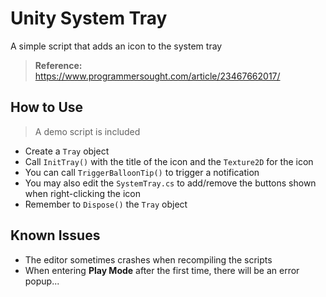 ﻿# Unity System Tray
A simple script that adds an icon to the system tray

> **Reference:** https://www.programmersought.com/article/23467662017/

## How to Use
> A demo script is included

- Create a `Tray` object
- Call `InitTray()` with the title of the icon and the `Texture2D` for the icon
- You can call `TriggerBalloonTip()` to trigger a notification
- You may also edit the `SystemTray.cs` to add/remove the buttons shown when right-clicking the icon
- Remember to `Dispose()` the `Tray` object

## Known Issues
- The editor sometimes crashes when recompiling the scripts
- When entering **Play Mode** after the first time, there will be an error popup...
